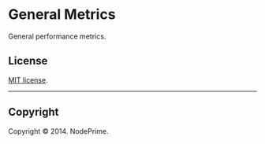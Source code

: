 General Metrics
===


General performance metrics.



## License

[MIT license](http://opensource.org/licenses/MIT). 


---
## Copyright

Copyright &copy; 2014. NodePrime.

